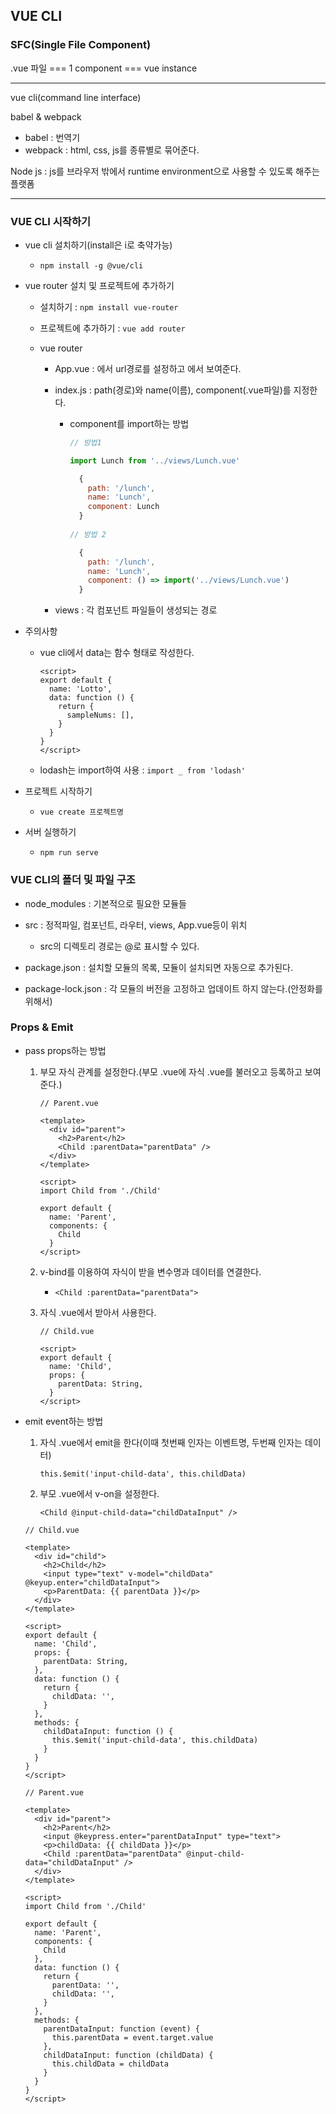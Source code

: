## VUE CLI

### SFC(Single File Component)

.vue 파일 === 1 component ===  vue instance

---

vue cli(command line interface)

babel & webpack

* babel : 번역기
* webpack : html, css, js를 종류별로 묶어준다.

Node js : js를 브라우저 밖에서 runtime environment으로 사용할 수 있도록 해주는 플랫폼

---

### VUE CLI 시작하기

* vue cli 설치하기(install은 i로 축약가능)

  * `npm install -g @vue/cli`

* vue router 설치 및 프로젝트에 추가하기

  * 설치하기 : `npm install vue-router`

  * 프로젝트에 추가하기 : `vue add router`

  * vue router

    * App.vue : <router-link>에서 url경로를 설정하고 <router-view>에서 보여준다.

    * index.js : path(경로)와 name(이름), component(.vue파일)를 지정한다.

      * component를 import하는 방법

        ```js
        // 방법1
        
        import Lunch from '../views/Lunch.vue'
        
          {
            path: '/lunch',
            name: 'Lunch',
            component: Lunch
          }
              
        // 방법 2
        
          {
            path: '/lunch',
            name: 'Lunch',
            component: () => import('../views/Lunch.vue')
          }
        ```

        

    * views : 각 컴포넌트 파일들이 생성되는 경로

* 주의사항

  * vue cli에서 data는 함수 형태로 작성한다.

    ```vue
    <script>
    export default {
      name: 'Lotto',
      data: function () {
        return {
          sampleNums: [],    
        }
      }
    }
    </script>
    ```

  * lodash는 import하여 사용 : `import _ from 'lodash'`
  
* 프로젝트 시작하기

  * `vue create 프로젝트명`

* 서버 실행하기
  * `npm run serve`

### VUE CLI의 폴더 및 파일 구조

* node_modules  : 기본적으로 필요한 모듈들
* src : 정적파일, 컴포넌트, 라우터, views, App.vue등이 위치
  * src의 디렉토리 경로는 @로 표시할 수 있다.

* package.json : 설치할 모듈의 목록, 모듈이 설치되면 자동으로 추가된다.
* package-lock.json : 각 모듈의 버전을 고정하고 업데이트 하지 않는다.(안정화를 위해서)



### Props & Emit

* pass props하는 방법

  1. 부모 자식 관계를 설정한다.(부모 .vue에 자식 .vue를 불러오고 등록하고 보여준다.)

     ```vue
     // Parent.vue
     
     <template>
       <div id="parent">
         <h2>Parent</h2>
         <Child :parentData="parentData" />
       </div>
     </template>
     
     <script>
     import Child from './Child'
     
     export default {
       name: 'Parent',
       components: {
         Child
       }
     </script>
     ```

  2. v-bind를 이용하여 자식이 받을 변수명과 데이터를 연결한다.

     * `<Child :parentData="parentData">`

  3. 자식 .vue에서 받아서 사용한다.

     ```vue
     // Child.vue
     
     <script>
     export default {
       name: 'Child',
       props: {
         parentData: String,
       }
     </script>
     ```

     

* emit event하는 방법

  1. 자식 .vue에서 emit을 한다(이때 첫번째 인자는 이벤트명, 두번째 인자는 데이터)

     `this.$emit('input-child-data', this.childData)`

  2. 부모 .vue에서 v-on을 설정한다.

     `<Child @input-child-data="childDataInput" />`

  ```vue
  // Child.vue
  
  <template>
    <div id="child">
      <h2>Child</h2>
      <input type="text" v-model="childData" @keyup.enter="childDataInput">
      <p>ParentData: {{ parentData }}</p>
    </div>
  </template>
  
  <script>
  export default {
    name: 'Child',
    props: {
      parentData: String,
    },
    data: function () {
      return {
        childData: '',
      }
    },
    methods: {
      childDataInput: function () {
        this.$emit('input-child-data', this.childData)
      }
    }
  }
  </script>
  ```

  ```vue
  // Parent.vue
  
  <template>
    <div id="parent">
      <h2>Parent</h2>
      <input @keypress.enter="parentDataInput" type="text">
      <p>childData: {{ childData }}</p>
      <Child :parentData="parentData" @input-child-data="childDataInput" />
    </div>
  </template>
  
  <script>
  import Child from './Child'
  
  export default {
    name: 'Parent',
    components: {
      Child
    },
    data: function () {
      return {
        parentData: '',
        childData: '',
      }
    },
    methods: {
      parentDataInput: function (event) {
        this.parentData = event.target.value
      },
      childDataInput: function (childData) {
        this.childData = childData
      }
    }
  }
  </script>
  ```

  

  



